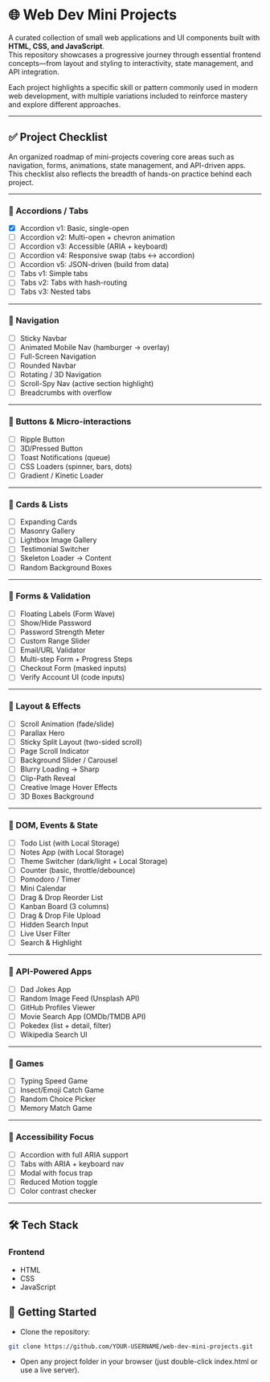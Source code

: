 # 🌐 Web Dev Mini Projects

A curated collection of small web applications and UI components built with **HTML, CSS, and JavaScript**.  
This repository showcases a progressive journey through essential frontend concepts—from layout and styling to interactivity, state management, and API integration.

Each project highlights a specific skill or pattern commonly used in modern web development, with multiple variations included to reinforce mastery and explore different approaches.

---

## ✅ Project Checklist

An organized roadmap of mini-projects covering core areas such as navigation, forms, animations, state management, and API-driven apps.  
This checklist also reflects the breadth of hands-on practice behind each project.

---

### 🔹 Accordions / Tabs

- [x] Accordion v1: Basic, single-open
- [ ] Accordion v2: Multi-open + chevron animation
- [ ] Accordion v3: Accessible (ARIA + keyboard)
- [ ] Accordion v4: Responsive swap (tabs ↔ accordion)
- [ ] Accordion v5: JSON-driven (build from data)
- [ ] Tabs v1: Simple tabs
- [ ] Tabs v2: Tabs with hash-routing
- [ ] Tabs v3: Nested tabs

---

### 🔹 Navigation

- [ ] Sticky Navbar
- [ ] Animated Mobile Nav (hamburger → overlay)
- [ ] Full-Screen Navigation
- [ ] Rounded Navbar
- [ ] Rotating / 3D Navigation
- [ ] Scroll-Spy Nav (active section highlight)
- [ ] Breadcrumbs with overflow

---

### 🔹 Buttons & Micro-interactions

- [ ] Ripple Button
- [ ] 3D/Pressed Button
- [ ] Toast Notifications (queue)
- [ ] CSS Loaders (spinner, bars, dots)
- [ ] Gradient / Kinetic Loader

---

### 🔹 Cards & Lists

- [ ] Expanding Cards
- [ ] Masonry Gallery
- [ ] Lightbox Image Gallery
- [ ] Testimonial Switcher
- [ ] Skeleton Loader → Content
- [ ] Random Background Boxes

---

### 🔹 Forms & Validation

- [ ] Floating Labels (Form Wave)
- [ ] Show/Hide Password
- [ ] Password Strength Meter
- [ ] Custom Range Slider
- [ ] Email/URL Validator
- [ ] Multi-step Form + Progress Steps
- [ ] Checkout Form (masked inputs)
- [ ] Verify Account UI (code inputs)

---

### 🔹 Layout & Effects

- [ ] Scroll Animation (fade/slide)
- [ ] Parallax Hero
- [ ] Sticky Split Layout (two-sided scroll)
- [ ] Page Scroll Indicator
- [ ] Background Slider / Carousel
- [ ] Blurry Loading → Sharp
- [ ] Clip-Path Reveal
- [ ] Creative Image Hover Effects
- [ ] 3D Boxes Background

---

### 🔹 DOM, Events & State

- [ ] Todo List (with Local Storage)
- [ ] Notes App (with Local Storage)
- [ ] Theme Switcher (dark/light + Local Storage)
- [ ] Counter (basic, throttle/debounce)
- [ ] Pomodoro / Timer
- [ ] Mini Calendar
- [ ] Drag & Drop Reorder List
- [ ] Kanban Board (3 columns)
- [ ] Drag & Drop File Upload
- [ ] Hidden Search Input
- [ ] Live User Filter
- [ ] Search & Highlight

---

### 🔹 API-Powered Apps

- [ ] Dad Jokes App
- [ ] Random Image Feed (Unsplash API)
- [ ] GitHub Profiles Viewer
- [ ] Movie Search App (OMDb/TMDB API)
- [ ] Pokedex (list + detail, filter)
- [ ] Wikipedia Search UI

---

### 🔹 Games

- [ ] Typing Speed Game
- [ ] Insect/Emoji Catch Game
- [ ] Random Choice Picker
- [ ] Memory Match Game

---

### 🔹 Accessibility Focus

- [ ] Accordion with full ARIA support
- [ ] Tabs with ARIA + keyboard nav
- [ ] Modal with focus trap
- [ ] Reduced Motion toggle
- [ ] Color contrast checker

---

## 🛠️ Tech Stack

### Frontend

- HTML
- CSS
- JavaScript

## 🚀 Getting Started

- Clone the repository:

```bash
git clone https://github.com/YOUR-USERNAME/web-dev-mini-projects.git
```

- Open any project folder in your browser (just double-click index.html or use a live server).
